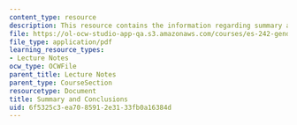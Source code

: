 ```yaml
---
content_type: resource
description: This resource contains the information regarding summary and conclusions.
file: https://ol-ocw-studio-app-qa.s3.amazonaws.com/courses/es-242-gender-issues-in-academics-and-academia-spring-2004/6f5325c3ea7085912e3133fb0a16384d_MITES_242S04_ses14.pdf
file_type: application/pdf
learning_resource_types:
- Lecture Notes
ocw_type: OCWFile
parent_title: Lecture Notes
parent_type: CourseSection
resourcetype: Document
title: Summary and Conclusions
uid: 6f5325c3-ea70-8591-2e31-33fb0a16384d
---
```

